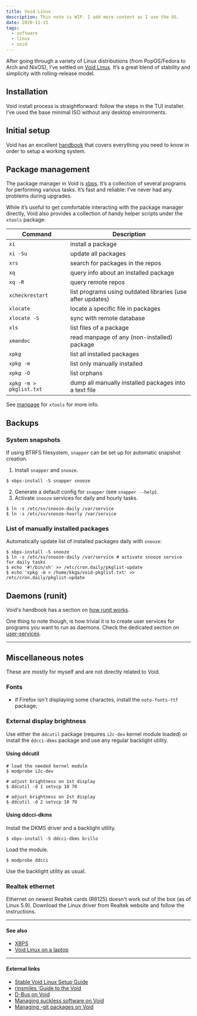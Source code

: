 ```yaml
---
title: Void Linux
description: This note is WIP. I add more content as I use the OS.
date: 2020-11-15
tags:
  - software
  - linux
  - void
---
```


After going through a variety of Linux distributions (from PopOS/Fedora to Arch
and NixOS), I’ve settled on [Void Linux][void]. It’s a great blend of stability
and simplicity with rolling-release model.

[void]: https://voidlinux.org/

## Installation

Void install process is straightforward: follow the steps in the TUI installer.
I’ve used the base minimal ISO without any desktop environments.

## Initial setup

Void has an excellent [handbook][void-handbook] that covers everything you need
to know in order to setup a working system.

## Package management

The package manager in Void is [xbps](/notes/xbps). It’s a collection of several
programs for performing various tasks. It’s fast and reliable: I’ve never had
any problems during upgrades.

While it’s useful to get comfortable interacting with the package manager
directly, Void also provides a collection of handy helper scripts under the
`xtools` package:

| Command                 | Description                                                |
| ----------------------- | ---------------------------------------------------------- |
| `xi`                    | install a package                                          |
| `xi -Su`                | update all packages                                        |
| `xrs`                   | search for packages in the repos                           |
| `xq`                    | query info about an installed package                      |
| `xq -R`                 | query remote repos                                         |
| `xcheckrestart`         | list programs using outdated libraries (use after updates) |
| `xlocate`               | locate a specific file in packages                         |
| `xlocate -S`            | sync with remote database                                  |
| `xls`                   | list files of a package                                    |
| `xmandoc`               | read manpage of any (non-installed) package                |
| `xpkg`                  | list all installed packages                                |
| `xpkg -m`               | list only manually installed                               |
| `xpkg -O`               | list orphans                                               |
| `xpkg -m > pkglist.txt` | dump all manually installed packages into a text file      |

See [manpage](https://man.voidlinux.org/xtools) for `xtools` for more info.

## Backups

### System snapshots

If using BTRFS filesystem, `snapper` can be set up for automatic snapshot
creation.

1. Install `snapper` and `snooze`.

```shell
$ xbps-install -S snapper snooze
```

2. Generate a default config for `snapper` (see `snapper --help`).
3. Activate `snooze` services for daily and hourly tasks.

```shell
$ ln -s /etc/sv/snooze-daily /var/service
$ ln -s /etc/sv/snooze-hourly /var/service
```

### List of manually installed packages

Automatically update list of installed packages daily with `snooze`:

```shell
$ xbps-install -S snooze
$ ln -s /etc/sv/snooze-daily /var/service # activate snooze service for daily tasks
$ echo '#!/bin/sh' >> /etc/cron.daily/pkglist-update
$ echo 'xpkg -m > /home/kkga/void-pkglist.txt' >> /etc/cron.daily/pkglist-update
```

## Daemons (runit)

Void's handbook has a section on [how runit works][runit].

One thing to note though, is how trivial it is to create user services for
programs you want to run as daemons. Check the dedicated section on
[user-services][user-services].

---

## Miscellaneous notes

These are mostly for myself and are not directly related to Void.

### Fonts

- if Firefox isn't displaying some charactes, install the `noto-fonts-ttf`
  package;

### External display brightness

Use either the `ddcutil` package (requires `i2c-dev` kernel module loaded) or
install the `ddcci-dkms` package and use any regular backlight utility.

#### Using ddcutil

```shell
# load the needed kernel module
$ modprobe i2c-dev

# adjust brightness on 1st display
$ ddcutil -d 1 setvcp 10 70

# adjust brightness on 2st display
$ ddcutil -d 2 setvcp 10 70
```

#### Using ddcci-dkms

Install the DKMS driver and a backlight utility.

```shell
$ xbps-install -S ddcci-dkms brillo
```

Load the module.

```shell
$ modprobe ddcci
```

Use the backlight utility as usual.

### Realtek ethernet

Ethernet on newest Realtek cards (R8125) doesn't work out of the box (as of
Linux 5.9). Download the Linux driver from Realtek website and follow the
instructions.

---

#### See also

- [XBPS](/notes/xbps)
- [Void Linux on a laptop](/notes/laptop-void)

---

#### External links

- [Stable Void Linux Setup Guide](https://kennydodrill.net/posts/stable-void-linux-setup-guide/)
- [rinsmiles ́ Guide to the Void](https://drive.google.com/file/d/1hPPO4h2tD-_uGppOX79MsrHGPkDKmQpG/view)
- [D-Bus on Void](https://github.com/flexibeast/guides/blob/master/dbus-on-void.md)
- [Managing suckless software on Void](https://github.com/flexibeast/guides/blob/master/suckless.md)
- [Managing -git packages on Void](https://github.com/flexibeast/guides/blob/master/git-packages.md)

[void-handbook]: https://docs.voidlinux.org/
[runit]: https://docs.voidlinux.org/config/services/index.html
[user-services]: https://docs.voidlinux.org/config/services/user-services.html
